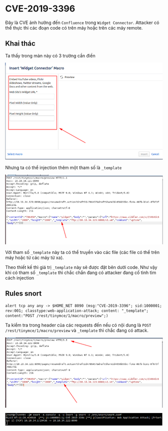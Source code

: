 # CVE-2019-3396

Đây là CVE ảnh hưởng đến `Confluence` trong `Widget Connector`. Attacker có thể thực thi các đoạn code có trên máy hoặc trên các máy remote.

## Khai thác

Ta thấy trong màn này có 3 trường cần điền 

![](../images/CVE-2019-3396/01.png)

Nhưng ta có thể injection thêm một tham số là `_template`

![](../images/CVE-2019-3396/02.png)

Với tham số `_template` này ta có thể truyền vào các file (các file có thể trên máy hoặc từ các máy từ xa).

Theo thiết kế thì giá trị `_template` này sẽ được đặt bên dưới code. Như vậy khi có tham số `_template` thì chắc chắn đang có attacker đang cố tình tìm cách injection

## Rules snort

```
alert tcp any any -> $HOME_NET 8090 (msg:"CVE-2019-3396"; sid:1000001; rev:001; classtype:web-application-attack; content: "_template"; content:"POST /rest/tinymce/1/macro/preview";)
```

Ta kiểm tra trong header của các requests đến nếu có nội dung là `POST /rest/tinymce/1/macro/preview` và `_template` thì chắc đang có attack. 

![](../images/CVE-2019-3396/03.png)

![](../images/CVE-2019-3396/04.png)